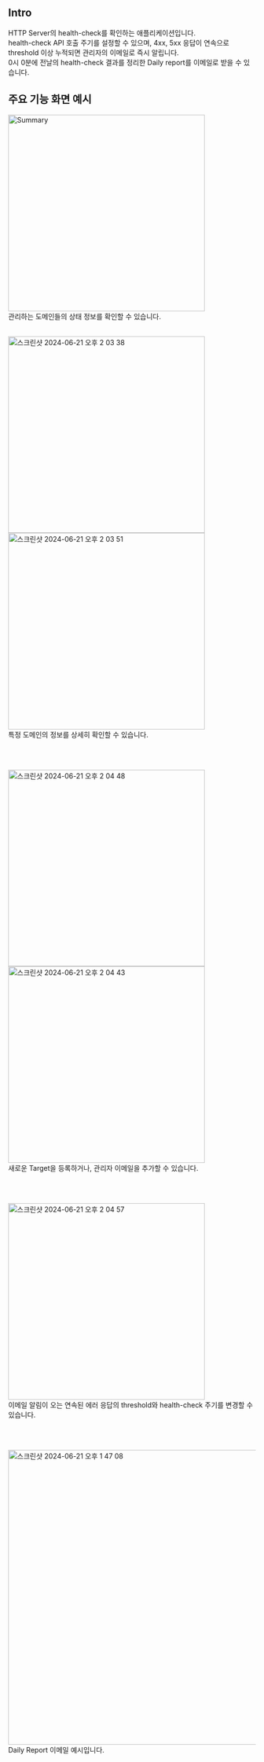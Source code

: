 ## Intro
HTTP Server의 health-check를 확인하는 애플리케이션입니다.<br/>
health-check API 호출 주기를 설정할 수 있으며, 4xx, 5xx 응답이 연속으로 threshold 이상 누적되면 관리자의 이메일로 즉시 알립니다.<br/>
0시 0분에 전날의 health-check 결과를 정리한 Daily report를 이메일로 받을 수 있습니다.

## 주요 기능 화면 예시
<img width="400" alt="Summary" src="https://github.com/playkuround/server-health-check/assets/51076814/59ba7b17-23f7-4b52-9f2f-d0a9e69128b8"> <br/>
관리하는 도메인들의 상태 정보를 확인할 수 있습니다.

<br/>

<img width="400" alt="스크린샷 2024-06-21 오후 2 03 38" src="https://github.com/playkuround/server-health-check/assets/51076814/ed611b21-48be-41da-9dcc-04c58b800823">
<img width="400" alt="스크린샷 2024-06-21 오후 2 03 51" src="https://github.com/playkuround/server-health-check/assets/51076814/67473f0e-54b9-4ec4-971d-a6fbf589082c">  <br/>
특정 도메인의 정보를 상세히 확인할 수 있습니다.

<br/><br/>

<img width="400" alt="스크린샷 2024-06-21 오후 2 04 48" src="https://github.com/playkuround/server-health-check/assets/51076814/86106f7d-d588-4bd9-b71a-afcf2d52653a">
<img width="400" alt="스크린샷 2024-06-21 오후 2 04 43" src="https://github.com/playkuround/server-health-check/assets/51076814/93c4b8bd-20d5-44d7-80b0-d77c92594a93"> <br/>
새로운 Target을 등록하거나, 관리자 이메일을 추가할 수 있습니다.

<br/><br/>

<img width="400" alt="스크린샷 2024-06-21 오후 2 04 57" src="https://github.com/user-attachments/assets/74a0672b-95e4-44ba-bff9-42dc6290a164"> <br/>
이메일 알림이 오는 연속된 에러 응답의 threshold와 health-check 주기를 변경할 수 있습니다.

<br/><br/>

<img width="600" alt="스크린샷 2024-06-21 오후 1 47 08" src="https://github.com/playkuround/server-health-check/assets/51076814/84910782-76a7-4a30-975f-4ee88f287ed3"> <br/>
Daily Report 이메일 예시입니다.
